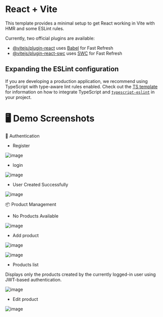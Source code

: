 # React + Vite

This template provides a minimal setup to get React working in Vite with HMR and some ESLint rules.

Currently, two official plugins are available:

- [@vitejs/plugin-react](https://github.com/vitejs/vite-plugin-react/blob/main/packages/plugin-react) uses [Babel](https://babeljs.io/) for Fast Refresh
- [@vitejs/plugin-react-swc](https://github.com/vitejs/vite-plugin-react/blob/main/packages/plugin-react-swc) uses [SWC](https://swc.rs/) for Fast Refresh

## Expanding the ESLint configuration

If you are developing a production application, we recommend using TypeScript with type-aware lint rules enabled. Check out the [TS template](https://github.com/vitejs/vite/tree/main/packages/create-vite/template-react-ts) for information on how to integrate TypeScript and [`typescript-eslint`](https://typescript-eslint.io) in your project.

# 🖥️ Demo Screenshots
🔐 Authentication

* Register

![image](https://github.com/user-attachments/assets/c58ddd65-c2f1-4795-b821-586d0db522e8)

* login

![image](https://github.com/user-attachments/assets/f85d0757-2004-4802-abb2-681b12e6fa53)

* User Created Successfully

![image](https://github.com/user-attachments/assets/742ed9b7-6d92-4a5a-aecc-51765c46af79)

📦 Product Management

* No Products Available

![image](https://github.com/user-attachments/assets/b2b3df95-0e12-45d4-af7d-9aa60d40cf4f)

* Add product 

![image](https://github.com/user-attachments/assets/ed7dac08-40fd-4676-86b7-c198cc19ae06)

![image](https://github.com/user-attachments/assets/e629835b-5f95-43b9-95db-92f288c22cab)

* Products list

Displays only the products created by the currently logged-in user using JWT-based authentication.

![image](https://github.com/user-attachments/assets/f76f51bd-e6b2-4d18-a0ab-00ed606b4821)

* Edit product

![image](https://github.com/user-attachments/assets/ab57cda6-22d4-4d67-b7a7-d044860e6d20)

